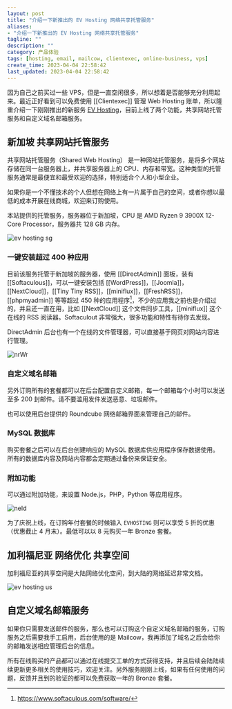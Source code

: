```yaml
---
layout: post
title: "介绍一下新推出的 EV Hosting 网络共享托管服务"
aliases:
- "介绍一下新推出的 EV Hosting 网络共享托管服务"
tagline: ""
description: ""
category: 产品体验
tags: [hosting, email, mailcow, clientexec, online-business, vps]
create_time: 2023-04-04 22:58:42
last_updated: 2023-04-04 22:58:42
---
```


因为自己之前买过一些 VPS，但是一直空闲很多，所以想着是否能够充分利用起来。最近正好看到可以免费使用 [[Clientexec]] 管理 Web Hosting 账单，所以隆重介绍一下刚刚推出的新服务 [EV Hosting](https://client.einverne.info/)，目前上线了两个功能，共享网站托管服务和自定义域名邮箱服务。

## 新加坡 共享网站托管服务

共享网站托管服务（Shared Web Hosting） 是一种网站托管服务，是将多个网站存储在同一台服务器上，并共享服务器上的 CPU、内存和带宽。这种类型的托管服务通常是最便宜和最受欢迎的选择，特别适合个人和小型企业。

如果你是一个不懂技术的个人但想在网络上有一片属于自己的空间，或者你想以最低的成本开展在线商城，欢迎来订购使用。

本站提供的托管服务，服务器位于新加坡，CPU 是 AMD Ryzen 9 3900X 12-Core Processor，服务器共 128 GB 内存。

![ev hosting sg](https://photo.einverne.info/images/2023/04/08/sll3.jpg)

### 一键安装超过 400 种应用

目前该服务托管于新加坡的服务器，使用 [[DirectAdmin]] 面板，装有 [[Softaculous]]，可以一键安装包括 [[WordPress]]，[[Joomla]]，[[NextCloud]]，[[Tiny Tiny RSS]]，[[miniflux]]，[[FreshRSS]]，[[phpmyadmin]] 等等超过 450 种的应用程序[^1]，不少的应用我之前也是介绍过的，并且还一直在用，比如 [[NextCloud]] 这个文件同步工具，[[miniflux]] 这个 在线的 RSS 阅读器。Softaculout 非常强大，很多功能和特性有待你去发现。

[^1]: <https://www.softaculous.com/software/>

DirectAdmin 后台也有一个在线的文件管理器，可以直接基于网页对网站内容进行管理。

![nrWr](https://photo.einverne.info/images/2023/04/04/nrWr.png)

### 自定义域名邮箱

另外订购所有的套餐都可以在后台配置自定义邮箱，每一个邮箱每个小时可以发送至多 200 封邮件。请不要滥用发件发送恶意、垃圾邮件。

也可以使用后台提供的 Roundcube 网络邮箱界面来管理自己的邮件。

### MySQL 数据库

购买套餐之后可以在后台创建响应的 MySQL 数据库供应用程序保存数据使用。所有的数据库内容及网站内容都会定期通过备份来保证安全。

### 附加功能

可以通过附加功能，来设置 Node.js，PHP，Python 等应用程序。

![neId](https://photo.einverne.info/images/2023/04/04/neId.png)

为了庆祝上线，在订购年付套餐的时候输入 `EVHOSTING` 则可以享受 5 折的优惠（优惠截止 4 月末）。最低可以以 8 元购买一年 Bronze 套餐。

## 加利福尼亚 网络优化 共享空间

加利福尼亚的共享空间是大陆网络优化空间，到大陆的网络延迟非常文档。

![ev hosting us](https://photo.einverne.info/images/2023/04/08/sokY.png)

## 自定义域名邮箱服务

如果你只需要发送邮件的服务，那么也可以订购这个自定义域名邮箱的服务，订购服务之后需要我手工启用，后台使用的是 Mailcow，我再添加了域名之后会给你的邮箱发送相应管理后台的信息。

所有在线购买的产品都可以通过在线提交工单的方式获得支持，并且后续会陆陆续续更新更多相关的使用技巧，欢迎关注。另外服务刚刚上线，如果有任何使用的问题，反馈并且到的验证的都可以免费获取一年的 Bronze 套餐。
